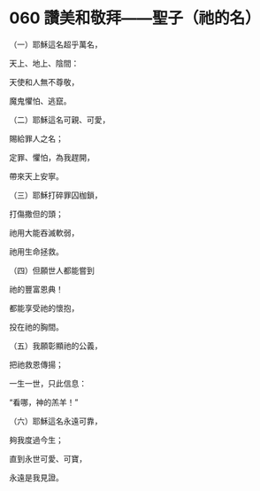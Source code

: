 # 060 讚美和敬拜——聖子（祂的名）

（一）耶穌這名超乎萬名，

天上、地上、陰間：

天使和人無不尊敬，

魔鬼懼怕、逃竄。

（二）耶穌這名可親、可愛，

賜給罪人之名；

定罪、懼怕，為我趕開，

帶來天上安寧。

（三）耶穌打碎罪囚枷鎖，

打傷撒但的頭；

祂用大能吞滅軟弱，

祂用生命拯救。

（四）但願世人都能嘗到

祂的豐富恩典！

都能享受祂的懷抱，

投在祂的胸間。

（五）我願彰顯祂的公義，

把祂救恩傳揚；

一生一世，只此信息：

“看哪，神的羔羊！”

（六）耶穌這名永遠可靠，

夠我度過今生；

直到永世可愛、可寶，

永遠是我見證。

